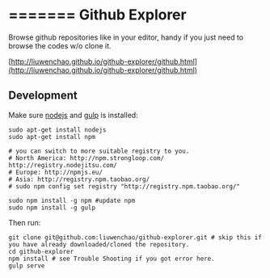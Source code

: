 =======
Github Explorer
=====

Browse github repositories like in your editor, handy if you just need to browse the codes w/o clone it.

[http://liuwenchao.github.io/github-explorer/github.html](http://liuwenchao.github.io/github-explorer/github.html)


## Development

Make sure [nodejs](http://nodejs.org) and [gulp](http://gulpjs.com) is installed:

```
sudo apt-get install nodejs
sudo apt-get install npm

# you can switch to more suitable registry to you.
# North America: http://npm.strongloop.com/ http://registry.nodejitsu.com/
# Europe: http://npmjs.eu/
# Asia: http://registry.npm.taobao.org/
# sudo npm config set registry "http://registry.npm.taobao.org/" 

sudo npm install -g npm #update npm
sudo npm install -g gulp
```

Then run:

```
git clone git@github.com:liuwenchao/github-explorer.git # skip this if you have already downloaded/cloned the repository.
cd github-explorer
npm install # see Trouble Shooting if you got error here.
gulp serve
```

